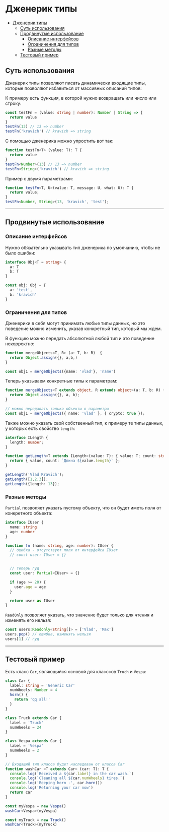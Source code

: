 
# Дженерик типы

- [Дженерик типы](#дженерик-типы)
  - [Суть использования](#суть-использования)
  - [Продвинутые использование](#продвинутые-использование)
    - [Описание интерфейсов](#описание-интерфейсов)
    - [Ограничения для типов](#ограничения-для-типов)
    - [Разные методы](#разные-методы)
  - [Тестовый пример](#тестовый-пример)


## Суть использования

Дженерик типы позволяют писать динамически входящие типы, которые позволяют избавиться от массивных описаний типов: 

К примеру есть функция, в которой нужно возвращать или число или строку: 

```ts
const testFn = (value: string | number): Number | String => {
  return value
}
testFn(13) // 13 => number
testFn('kravich') // kravich => string
```

С помощью дженерика можно упростить вот так: 

```ts
function testFn<T> (value: T): T {
  return value
}
testFn<Number>(13) // 13 => number
testFn<String>('kravich') // kravich => string
```

Пример с двумя параметрами: 

```ts
function testFn<T, U>(value: T, message: U, what: U): T {
  return value;
}
testFn<Number, String>(13, 'kravich', 'test');
```
***

## Продвинутые использование 

### Описание интерфейсов

Нужно обязательно указывать тип дженерика по умолчанию, чтобы не было ошибки: 

```ts
interface Obj<T = string> {
  a: T
  b: T
}

const obj: Obj = {
  a: 'test',
  b: 'kravich'
}
```

### Ограничения для типов

Дженерики в себя могут принимать любые типы данных, но это поведение можно изменить, указав конкретный тип, который мы ждем.

В функцию можно передать абсолютной любой тип и это поведение некорректно: 

```ts
function mergeObjects<T, R> (a: T, b: R)  {
  return Object.assign({}, a,b,)
}

const obj1 = mergeObjects({name: 'vlad'}, 'name')
```

Теперь указываем конкретные типы к параметрам:

```ts
function mergeObjects<T extends object, R extends object>(a: T, b: R) {
  return Object.assign({}, a, b);
}

// можно передавать только объекты в параметры
const obj1 = mergeObjects({ name: 'vlad' }, { crypto: true });
```

Также можно указать свой собственный тип, к примеру те типы данных, у которых есть свойство `length`:

```ts
interface ILength {
  length: number;
}

function getLength<T extends ILength>(value: T): { value: T; count: string } {
  return { value, count: `Длина ${value.length}` };
}

getLength('Vlad Kravich');
getLength([1,2,3]);
getLength({length: 13});
```

### Разные методы

`Partial` позволяет указать пустому объекту, что он будет иметь поля от конкретного объекта: 

```ts
interface IUser {
  name: string
  age: number
}

function fn (name: string, age: number): IUser {
  // ошибка - отсутствуют поля от интерфейса IUser
  // const user: IUser = {}


  // теперь гуд
  const user: Partial<IUser> = {}

  if (age >= 20) {
    user.age = age
  }

  return user as IUser
}
```

`ReadOnly` позволяет указать, что значение будет только для чтения и изменять его нельзя:

```ts
const users:Readonly<string[]> = ['Vlad', 'Max']
users.pop() // ошибка, изменять нельзя
users[1] // гуд
```
***

## Тестовый пример 

Есть класс `Car`, являющийся основой для класссов `Truch` и `Vespa`:

```ts
class Car {
  label: string = 'Generic Car'
  numWheels: Number = 4
  horn() {
    return 'qq all!'
  }
}

class Truck extends Car {
  label = 'Truck'
  numWheels = 24
}

class Vespa extends Car {
  label = 'Vespa'
  numWheels = 2
}

// Входящий тип класса будет наследован от класса Car
function washCar <T extends Car> (car: T): T {
  console.log(`Received a ${car.label} in the car wash.`)
  console.log(`Cleaning all ${car.numWheels} tires.`)
  console.log('Beeping horn -', car.horn())
  console.log('Returning your car now')
  return car
}

const myVespa = new Vespa()
washCar<Vespa>(myVespa)

const myTruck = new Truck()
washCar<Truck>(myTruck)
```

